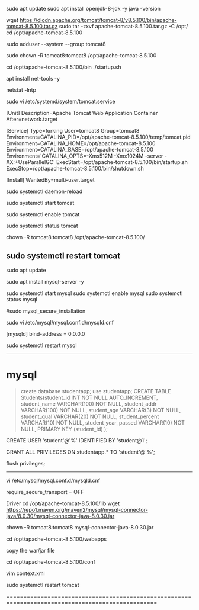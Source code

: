sudo apt update
sudo apt install openjdk-8-jdk -y
java -version


wget https://dlcdn.apache.org/tomcat/tomcat-8/v8.5.100/bin/apache-tomcat-8.5.100.tar.gz
sudo tar -zxvf apache-tomcat-8.5.100.tar.gz -C /opt/
cd /opt/apache-tomcat-8.5.100

sudo adduser --system --group tomcat8

sudo chown -R tomcat8:tomcat8 /opt/apache-tomcat-8.5.100

cd /opt/apache-tomcat-8.5.100/bin
./startup.sh

apt install net-tools -y

netstat -lntp


sudo vi /etc/systemd/system/tomcat.service

[Unit]
Description=Apache Tomcat Web Application Container
After=network.target

[Service]
Type=forking
User=tomcat8
Group=tomcat8
Environment=CATALINA_PID=/opt/apache-tomcat-8.5.100/temp/tomcat.pid
Environment=CATALINA_HOME=/opt/apache-tomcat-8.5.100
Environment=CATALINA_BASE=/opt/apache-tomcat-8.5.100
Environment='CATALINA_OPTS=-Xms512M -Xmx1024M -server -XX:+UseParallelGC'
ExecStart=/opt/apache-tomcat-8.5.100/bin/startup.sh
ExecStop=/opt/apache-tomcat-8.5.100/bin/shutdown.sh

[Install]
WantedBy=multi-user.target


sudo systemctl daemon-reload

sudo systemctl start tomcat

sudo systemctl enable tomcat

sudo systemctl status tomcat

chown -R tomcat8:tomcat8 /opt/apache-tomcat-8.5.100/

sudo systemctl restart tomcat
-----------------------------------

sudo apt update

sudo apt install mysql-server -y

sudo systemctl start mysql
sudo systemctl enable mysql
sudo systemctl status mysql

#sudo mysql_secure_installation

sudo vi /etc/mysql/mysql.conf.d/mysqld.cnf

[mysqld]
bind-address            = 0.0.0.0


sudo systemctl restart mysql

---------------------------------------------
# mysql

> create database studentapp;
> use studentapp;
> CREATE TABLE Students(student_id INT NOT NULL AUTO_INCREMENT,
	student_name VARCHAR(100) NOT NULL,
  student_addr VARCHAR(100) NOT NULL,
	student_age VARCHAR(3) NOT NULL,
	student_qual VARCHAR(20) NOT NULL,
	student_percent VARCHAR(10) NOT NULL,
	student_year_passed VARCHAR(10) NOT NULL,
	PRIMARY KEY (student_id)
);

CREATE USER 'student'@'%' IDENTIFIED BY 'student@1';

GRANT ALL PRIVILEGES ON studentapp.* TO 'student'@'%';

flush privileges;

---------------------------------------------------
vi /etc/mysql/mysql.conf.d/mysqld.cnf

require_secure_transport = OFF

Driver
cd /opt/apache-tomcat-8.5.100/lib
wget https://repo1.maven.org/maven2/mysql/mysql-connector-java/8.0.30/mysql-connector-java-8.0.30.jar

chown -R tomcat8:tomcat8 mysql-connector-java-8.0.30.jar

cd /opt/apache-tomcat-8.5.100/webapps

copy the war/jar file

cd /opt/apache-tomcat-8.5.100/conf

vim context.xml

<Resource name="jdbc/TestDB" auth="Container" type="javax.sql.DataSource"
               maxActive="50" maxIdle="30" maxWait="10000"
               username="student" password="student@1"
               driverClassName="com.mysql.cj.jdbc.Driver"
               url="jdbc:mysql://10.0.0.4:3306/studentapp?useSSL=false&amp;allowPublicKeyRetrieval=true"/>

sudo systemctl restart tomcat


==================================================================================================






